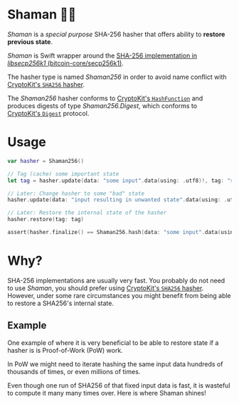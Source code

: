 # Shaman 🧙🏾

_Shaman_ is a _special purpose_ SHA-256 hasher that offers ability to **restore previous state**.

_Shaman_ is Swift wrapper around the [SHA-256 implementation in _libsecp256k1_ (bitcoin-core/secp256k1)](https://github.com/bitcoin-core/secp256k1).

The hasher type is named _Shaman256_ in order to avoid name conflict with [CryptoKit's `SHA256` hasher](https://developer.apple.com/documentation/cryptokit/sha256).

The _Shaman256_ hasher conforms to [CryptoKit's `HashFunction`](https://developer.apple.com/documentation/cryptokit/hashfunction) and produces digests of type _Shaman256.Digest_, which conforms to [CryptoKit's `Digest`](https://developer.apple.com/documentation/cryptokit/digest) protocol.

# Usage

```swift
var hasher = Shaman256()

// Tag (cache) some important state
let tag = hasher.update(data: "some input".data(using: .utf8)!, tag: "state I wanna cache") // returned type: `Shaman256.Tag`

// Later: Change hasher to some "bad" state
hasher.update(data: "input resulting in unwanted state".data(using: .utf8)!)

// Later: Restore the internal state of the hasher
hasher.restore(tag: tag)

assert(hasher.finalize() == Shaman256.hash(data: "some input".data(using: .utf8)!) // true
```

# Why?
SHA-256 implementations are usually very fast. You probably do not need to use _Shaman_, you should prefer using [CryptoKit's `SHA256` hasher](https://developer.apple.com/documentation/cryptokit/sha256). However, under some rare circumstances you might benefit from being able to restore a SHA256's internal state.

## Example 
One example of where it is very beneficial to be able to restore state if a hasher is is Proof-of-Work (PoW) work. 

In PoW we might need to iterate hashing the same input data hundreds of thousands of times, or even millions of times.

Even though one run of SHA256 of that fixed input data is fast, it is wasteful to compute it many many times over. Here is where Shaman shines!
